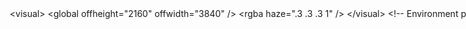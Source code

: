 <!-- Uses preexisting tendonfishsimple model to develop a new fish issues come from not being able to rotate the meshes appropriately-->
<!-- Try to figure out how to get the meshes, add a motor? (look at Mike's docs), then also mess around with some of the weight parametersand some of the string setups-->
<mujoco model="tendonFish">
    <option integrator="implicitfast" timestep="0.01" iterations="50" solver="Newton"
            tolerance="1e-10" gravity="0 0 0" density="1000" viscosity="0.001"/>


    <visual>
        <global offheight="2160" offwidth="3840" />
        <rgba haze=".3 .3 .3 1" />
    </visual>

    <!-- Environment parameters -->
    <asset>
        <!-- <mesh name="tailMesh" file="mujoco-3.3.2-windows-x86_64/model/mesh/tailV1.STL" scale="0.0025 0.0025 0.0025" /> -->
        <mesh name="tailMesh" file="mujoco-3.3.2-windows-x86_64/model/mesh/UpdatedTail.STL" scale="0.0045 0.0045 0.0065" />
        <mesh name="headMesh" file="mujoco-3.3.2-windows-x86_64/model/mesh/FishNose.STL" scale="0.0045 0.0045 0.0065" />
        <texture type="skybox" builtin="gradient" rgb1="0.6 0.6 0.6" rgb2="0 0 0" width="512" height="512" />
        <texture name="texplane" type="2d" builtin="checker" rgb1=".25 .25 .25" rgb2=".3 .3 .3"
                 width="512" height="512" mark="cross" markrgb=".8 .8 .8" />
        <material name="matplane" reflectance="0.3" texture="texplane" texrepeat="1 1" texuniform="true" />
    </asset>

    <default>
        <joint type="hinge" pos="0 0 0" axis="0 0 1" range="-80 80" stiffness="10" damping="0.1" />
    </default>

    <!-- World body and fish structure -->
    <worldbody>
        <camera name="fixed" pos="0.4 -1.2 1.2" xyaxes="1 0 0 0 1 1" />
        <camera name="fixedTop" pos="-0.75 0 1.5" xyaxes="0 -1 0 1 0 0.75" />
        <camera name="fixedDiag" pos="2.5 -4.0 4.0" xyaxes="0.8 0.6 0 -0.4 0.5 0.75" />
        <geom name="floor" pos="0 0 -0.5" size="0 0 1" type="plane" material="matplane" />
        <light directional="true" diffuse=".8 .8 .8" specular=".2 .2 .2" pos="0 0 5" dir="0 0 -1" />

        <body name="slider_body" pos="-.01 0  .025">
        <!-- Creates a slider joint with very high damping. Need to position it tangern to the fish, and then figure out how to report the N3 law pair acting on it-->
            <joint name="slider_joint" type="slide" axis="1 0 0" damping="15.0"/>
            <geom type="box" size="0.05 0.05 0.05" rgba="0 0 1 1"/>
        </body>

        <body pos="0 0 0"> 
            <freejoint />
           <geom name="headMesh" type="mesh" mesh="headMesh" pos=".1 .115 .15" quat="0 -0.7071 0.7071 0"
              rgba=".9 .9 .5 1" mass=".1" fluidshape="ellipsoid"/>
            <!-- <geom name="head" type="box" pos="0 0 0 " rgba= ".9 .9 .9 1" size=" .1 .1 .1" mass=".25"/> -->
            <geom name="headSegment" type="box" pos="0.3 0 0" size="0.1 0.01 0.1"
                  rgba=".9 .9 .9 1" mass="0.1" />
            <geom name="headLeft" type="box" pos="0.3 -0.12 0" size="0.01 .12 0.05"
                  rgba=".9 .9 .9 1" mass="0.1" />
            <geom name="headRight" type="box" pos="0.3 0.12 0" size="0.01 .12 0.05"
                  rgba=".9 .9 .9 1" mass="0.1" />
            <site name="headLeft" pos="0.3 -0.24 0" size="0.02" rgba="0 255 0 1" />
            <site name="headRight" pos="0.3 0.24 0" size="0.02" rgba="0 255 0 1" />

            <!-- Tail segments, changes size from .11 to .14-->
            <!-- changes tail0 left and right geom-->
            <body pos="0.4 0 0">
                <geom name="headJoint" type="cylinder" pos="0 0 0" size="0.04 0.14" rgba="255 0 0 .8" mass="0" />
                <joint name="headJoint" />
                <!-- Changes the tail0 size -->
                <geom name="tail0" type="box" pos="0.1 0 0" size="0.1 0.01 0.14" rgba="0 0 255 1" mass="0.1" />
                <geom name="tail0left" type="box" pos="0.1 -0.1 0" size="0.01 .1 0.02" rgba="1 1 1 1" mass="0.1" />
                <geom name="tail0right" type="box" pos="0.1 0.1 0" size="0.01 .1 0.02" rgba="1 1 1 1" mass="0.1" />
                <site name="tail0left" pos="0.1 -0.2 0" size="0.02" rgba="0 255 0 1" />
                <site name="tail0right" pos="0.1 0.2 0" size="0.02" rgba="0 255 0 1" />

                <body pos="0.2 0 0">
                    <geom name="joint01" type="cylinder" pos="0 0 0" size="0.04 0.13" rgba="255 0 0 .8" mass="0" />
                    <joint name="joint01" />
                    <geom name="tail1" type="box" pos="0.1 0 0" size="0.1 0.01 0.13" rgba="0 0 255 1" mass="0.1" fluidshape="ellipsoid"/>
                    <geom name="tail1left" type="box" pos="0.1 -0.08 0" size="0.01 0.08 0.02" rgba="1 1 1 1" mass="0.1" />
                    <geom name="tail1right" type="box" pos="0.1 0.08 0" size="0.01 0.08 0.02" rgba="1 1 1 1" mass="0.1" />
                    <site name="tail1left" pos="0.1 -0.16 0" size="0.02" rgba="0 255 0 1" />
                    <site name="tail1right" pos="0.1 0.16 0" size="0.02" rgba="0 255 0 1" />
                <!-- Tail changed below. . . could try much smaller steps-->
                    <body pos="0.2 0 0">
                        <geom name="joint12" type="cylinder" pos="0 0 0" size="0.04 0.12" rgba="255 0 0 .8" mass="0" />
                        <joint name="joint12" />
                        <geom name="tail2" type="box" pos="0.1 0 0" size="0.1 0.01 0.12" rgba="0 0 255 1" mass="0.1" fluidshape="ellipsoid"/>
                        <geom name="tail2left" type="box" pos="0.1 -0.06 0" size="0.01 0.06 0.02" rgba="1 1 1 1" mass="0.1" />
                        <geom name="tail2right" type="box" pos="0.1 0.06 0" size="0.01 0.06 0.02" rgba="1 1 1 1" mass="0.1" />
                        <site name="tail2left" pos="0.1 -0.12 0" size="0.02" rgba="0 255 0 1" />
                        <site name="tail2right" pos="0.1 0.12 0" size="0.02" rgba="0 255 0 1" />

                        <body pos="0.2 0 0">
                            <geom name="joint23" type="cylinder" pos="0 0 0" size="0.04 0.11" rgba="255 0 0 .8" mass="0" />
                            <joint name="joint23" />
                            <geom name="tail3" type="box" pos="0.1 0 0" size="0.1 0.01 0.11" rgba="0 0 255 1" mass="0.1" fluidshape="ellipsoid"/>
                            <geom name="tail3left" type="box" pos="0.1 -0.04 0" size="0.01 0.04 0.02" rgba="1 1 1 1" mass="0.1" />
                            <geom name="tail3right" type="box" pos="0.1 0.04 0" size="0.01 0.04 0.02" rgba="1 1 1 1" mass="0.1" />
                            <site name="tail3left" pos="0.1 -0.08 0" size="0.02" rgba="0 255 0 1" />
                            <site name="tail3right" pos="0.1 0.08 0" size="0.02" rgba="0 255 0 1" />

                            <body pos="0.2 0 0">
                                <geom name="joint34" type="cylinder" pos="0 0 0" size="0.04 0.1" rgba="255 0 0 .8" mass="0" />
                                <joint name="joint34" />
                                <!-- changes color from .5 .5 .8 1-->
                                <geom name="tail4" type="box" pos="0.1 0 0" size="0.1 0.01 0.1" rgba="0 0 255 1" mass="0.1" fluidshape="ellipsoid"/>
                                <geom name="tail4left" type="box" pos="0.1 -0.02 0" size="0.01 0.02 0.02" rgba="1 1 1 1" mass="0.1" />
                                <geom name="tail4right" type="box" pos="0.1 0.02 0" size="0.01 0.02 0.02" rgba="1 1 1 1" mass="0.1" />
                                <site name="tail4left" pos="0.1 -0.04 0" size="0.02" rgba="0 255 0 1" />
                                <site name="tail4right" pos="0.1 0.04 0" size="0.02" rgba="0 255 0 1" />

                                <body pos="0.2 0 0">
                                    <geom name="joint45" type="cylinder" pos="0 0 0" size="0.04 0.09" rgba="255 0 0 .8" mass="0" />
                                    <joint name="joint45" />
                                    <geom name="tail5" type="box" pos="0.1 0 0" size="0.1 0.01 0.09" rgba="0 0 255 1" mass="0.1" fluidshape="ellipsoid"/>
                                    <geom name="tail5left" type="box" pos="0.1 -0.005 0" size="0.01 0.005 0.02" rgba="1 1 1 1" mass="0.1" />
                                    <geom name="tail5right" type="box" pos="0.1 0.005 0" size="0.01 0.005 0.02" rgba="1 1 1 1" mass="0.1" />
                                    <site name="tail5left" pos="0.1 -0.01 0" size="0.02" rgba="0 255 0 1" />
                                    <site name="tail5right" pos="0.1 0.01 0" size="0.02" rgba="0 255 0 1" />

                                    <body pos="0.2 0 0" euler="0 0 0">
                                        <!--<geom name="tailJoint" type="mesh" mesh="tailMesh" pos="0 0 0" rgba=".9 .9 .5 1" mass="0" />
                                        <joint name="tailJoint" />-->
                                        <geom name="tailJoint" type="mesh" mesh ="tailMesh" pos=".1 .015 -0.1" size ="0.05 .01 .08" quat="0.7071 0.7071 0 0" rgba="255 255 255 1" mass=".1" />
                                       <!-- <geom name="tail" type="box" pos="0.05 0 0" size="0.05 0.01 0.08" rgba=".9 .9 .9 1" mass="0.1" /> -->
                                        <!-- <geom name="tailFin" type="box" pos="0.22 0 0" size="0.12 0.01 0.2" rgba=".9 .9 .9 1" mass="0.2" fluidshape="ellipsoid" /> -->
                                        <geom name="tailLeft" type="box" pos="0.1 -0.002 0" size="0.01 0.002 0.02" rgba=".9 .9 .9 1" mass="0.1" />
                                        <geom name="tailRight" type="box" pos="0.1 0.002 0" size="0.01 0.002 0.02" rgba=".9 .9 .9 1" mass="0.1" />
                                        <site name="tailLeft" pos="0.1 -0.004 0" size="0.02" rgba="0 255 0 1" />
                                        <site name="tailRight" pos="0.1 0.004 0" size="0.02" rgba="0 255 0 1" />
                                    </body>
                                </body>
                            </body>
                        </body>
                    </body>
                </body>
            </body>
        </body>
    </worldbody>

    <tendon>
        <spatial name="tendonLeft" width="0.01" rgba="1 1 1 1" stiffness="1" damping="0.5">
            <site site="headLeft" />
            <site site="tail0left" />
            <site site="tail1left" />
            <site site="tail2left" />
            <site site="tail3left" />
            <site site="tail4left" />
            <site site="tail5left" />
            <site site="tailLeft" />
        </spatial>
        <spatial name="tendonRight" width="0.01" rgba="1 1 1 1" stiffness="1" damping="0.5">
            <site site="headRight" />
            <site site="tail0right" />
            <site site="tail1right" />
            <site site="tail2right" />
            <site site="tail3right" />
            <site site="tail4right" />
            <site site="tail5right" />
            <site site="tailRight" />
        </spatial>
    </tendon>

    <actuator>
        <position name="muscleLeft" tendon="tendonLeft" ctrlrange="0.4 1.5" kp="100" kv="10" />
        <position name="muscleRight" tendon="tendonRight" ctrlrange="0.4 1.5" kp="100" kv="10" />
        <position joint="slider_joint" kp="100" />
    </actuator>


</mujoco>
